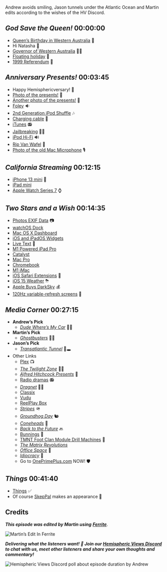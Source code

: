 Andrew avoids smiling, Jason tunnels under the Atlantic Ocean and Martin edits according to the wishes of the HV Discord.

## _God Save the Queen!_ 00:00:00

- [Queen’s Birthday in Western Australia](https://www.officeholidays.com/holidays/australia/western-australia/australia-queens-birthday) 🎂
- Hi Natasha 👋
- [Governor of Western Australia](https://govhouse.wa.gov.au) 👨‍⚖️
- [Floating holiday](https://www.indeed.com/hire/c/info/what-is-a-floating-holiday) 🎊
- [1999 Referendum](https://en.wikipedia.org/wiki/1999_Australian_republic_referendum) 📜

## _Anniversary Presents!_ 00:03:45

- Happy Hemisphericversary! 🥂
- [Photo of the presents!](https://cdn.hemisphericviews.com/Hemispheric%20Views%20Episode%20038%20gift%20001.jpg) 🎁
- [Another photo of the presents!](https://cdn.hemisphericviews.com/Hemispheric%20Views%20Episode%20038%20gift%20002.jpg) 🎁
- [Foley](https://en.wikipedia.org/wiki/Foley_(filmmaking)) 🔉
- [2nd Generation iPod Shuffle](https://apple.fandom.com/wiki/IPod_shuffle_(2nd_generation)) 🎶
- [Charging cable](http://i.ebayimg.com/images/i/180965390692-0-1/s-l1000.jpg) 🔌
- [iTunes](https://en.wikipedia.org/wiki/ITunes) 📻
- [Jailbreaking](https://en.wikipedia.org/wiki/Jailbreaking_of_Apple_devices) 🦹‍♂️
- [iPod Hi-Fi](https://en.wikipedia.org/wiki/IPod_Hi-Fi) 🔊
- [Rip Van Wafel](https://www.ripvan.com) 🍪
- [Photo of the old Mac Microphone](https://cdn.hemisphericviews.com/Hemispheric%20Views%20Episode%20038%20gift%20003.jpg) 🎙

## _California Streaming_ 00:12:15

- [iPhone 13 mini](https://www.apple.com/newsroom/2021/09/apple-introduces-iphone-13-and-iphone-13-mini/) 📱
- [iPad mini](https://www.apple.com/ipad-mini/)
- [Apple Watch Series 7](https://www.apple.com/apple-watch-series-7/) ⌚️

## _Two Stars and a Wish_ 00:14:35

- [Photos EXIF Data](https://www.macrumors.com/2021/06/07/photos-app-images-exif-info/) 📷
- [watchOS Dock](https://support.apple.com/en-us/HT206992)
- [Mac OS X Dashboard](https://en.wikipedia.org/wiki/Dashboard_(macOS))
- [iOS and iPadOS Widgets](https://support.apple.com/guide/ipad/add-widgets-ipadb0de8630/ipados)
- [Live Text](https://support.apple.com/en-us/HT212630) 💬
- [M1 Powered iPad Pro](https://www.apple.com/ipad-pro/)
- [Catalyst](https://developer.apple.com/mac-catalyst/)
- [Mac Pro](https://www.apple.com/mac-pro/)
- [Chromebook](https://www.google.com/chromebook/)
- [M1 iMac](https://www.apple.com/imac-24/)
- [iOS Safari Extensions](https://developer.apple.com/videos/play/wwdc2021/10104/) 🧩
- [iOS 15 Weather](https://www.apple.com/newsroom/2021/09/ios-15-is-available-today/) ⛈
- [Apple Buys DarkSky](https://blog.darksky.net) 💰
- [120Hz variable-refresh screens](https://www.apple.com/iphone-13-pro/) 💨

## _Media Corner_ 00:27:15

-  **Andrew’s Pick**
   - [_Dude Where’s My Car_](https://www.themoviedb.org/movie/8859-dude-where-s-my-car) 🍿🚙
-  **Martin’s Pick**
   - [_Ghostbusters_](https://www.themoviedb.org/movie/620-ghostbusters) 🍿👻
-  **Jason’s Pick**
   - [_Transatlantic Tunnel_](https://www.themoviedb.org/movie/29705-the-tunnel) 🍿🕳
- Other Links
   - [Plex](https://www.plex.tv) 📺
   - [_The Twilight Zone_](https://www.themoviedb.org/tv/6357-the-twilight-zone) 😵‍💫
   - [_Alfred Hitchcock Presents_](https://www.themoviedb.org/tv/5273-alfred-hitchcock-presents) 🔪
   - [Radio dramas](https://en.wikipedia.org/wiki/Radio_drama) 📻
   - [_Dragnet_](https://en.wikipedia.org/wiki/Dragnet_(franchise)) 👮‍♂️
   - [Classix](https://classixapp.com)
   - [Vudu](https://en.wikipedia.org/wiki/Vudu)
   - [ReelPlay Box](https://reelplay.co)
   - [_Stripes_](https://www.themoviedb.org/movie/10890-stripes) 🪖
   - [_Groundhog Day_](https://www.themoviedb.org/movie/137-groundhog-day) 🐿
   - [_Coneheads_](https://www.themoviedb.org/movie/9612-coneheads) 🍦
   - [_Back to the Future_](https://www.themoviedb.org/movie/105-back-to-the-future) 🔙
   - [Bunnings](https://www.bunnings.com.au) 🏪
   - [TMNT Foot Clan Module Drill Machines](https://turtlepedia.fandom.com/wiki/Transport_Module) 🦶
   - [_The Matrix Revolutions_](https://www.themoviedb.org/search?query=The%20Matrix%20Revolutions)
   - [_Office Space_](https://www.themoviedb.org/movie/1542-office-space) 📎
   - [_Idiocracy_](https://www.themoviedb.org/movie/7512-idiocracy) 🍿
   - Go to [OnePrimePlus.com](http://oneprimeplus.com/) NOW! 🛡

## _Things_ 00:41:40

- [Things](https://culturedcode.com/things/) ✅
- Of course [SkepPal](https://www.skedpal.com) makes an appearance 📅




## Credits

**_This episode was edited by Martin using_** [**_Ferrite_**](https://www.wooji-juice.com/products/ferrite).

![Martin’s Edit In Ferrite](https://cdn.hemisphericviews.com/Hemispheric%20Views%20Episode%20038%20Edit.png)

**_Delivering what the listeners want! 🙂 Join our [Hemispheric Views Discord](https://discord.gg/mzdB2ug) to chat with us, meet other listeners and share your own thoughts and commentary!_**

![Hemispheric Views Discord poll about episode duration by Andrew](https://loungeruminator.net/wp-content/uploads/2021/09/2021-09-10-Hemispheric-Views-Poll-Episode-Duration-Screenshot.png)

